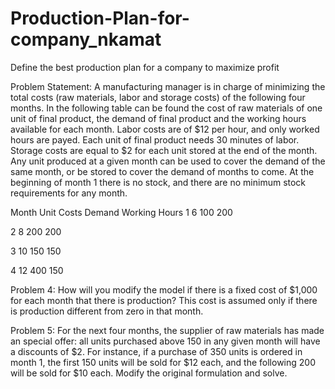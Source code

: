 # Production-Plan-for-company_nkamat
Define the best production plan for a company to maximize profit

Problem Statement:
A manufacturing manager is in charge of minimizing the total costs (raw materials, labor and storage costs) of the following four months. In the following table can be found the cost of raw materials of one unit of final product, the demand of final product and the working hours available for each month. Labor costs are of $12 per hour, and only worked hours are payed. Each unit of final product needs 30 minutes of labor. Storage costs are equal to $2 for each unit stored at the end of the month. Any unit produced at a given month can be used to cover the demand of the same month, or be stored to cover the demand of months to come. At the beginning of month 1 there is no stock, and there are no minimum stock requirements for any month.

Month     Unit Costs    Demand      Working Hours
1           6           100           200

2           8           200           200

3           10          150           150

4           12          400           150

Problem 4: How will you modify the model if there is a fixed cost of $1,000 for each month that there is production? This cost is assumed only if there is production different from zero in that month.

Problem 5: For the next four months, the supplier of raw materials has made an special offer: all units purchased above 150 in any given month will have a discounts of $2. For instance, if a purchase of 350 units is ordered in month 1, the first 150 units will be sold for $12 each, and the following 200 will be sold for $10 each. Modify the original formulation and solve.
